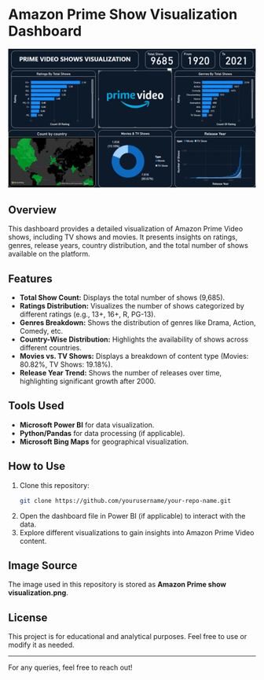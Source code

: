 # Amazon Prime Show Visualization Dashboard

![Amazon Prime Show Visualization](Amazon%20Prime%20show%20visualization.png)

## Overview
This dashboard provides a detailed visualization of Amazon Prime Video shows, including TV shows and movies. It presents insights on ratings, genres, release years, country distribution, and the total number of shows available on the platform.

## Features
- **Total Show Count:** Displays the total number of shows (9,685).
- **Ratings Distribution:** Visualizes the number of shows categorized by different ratings (e.g., 13+, 16+, R, PG-13).
- **Genres Breakdown:** Shows the distribution of genres like Drama, Action, Comedy, etc.
- **Country-Wise Distribution:** Highlights the availability of shows across different countries.
- **Movies vs. TV Shows:** Displays a breakdown of content type (Movies: 80.82%, TV Shows: 19.18%).
- **Release Year Trend:** Shows the number of releases over time, highlighting significant growth after 2000.

## Tools Used
- **Microsoft Power BI** for data visualization.
- **Python/Pandas** for data processing (if applicable).
- **Microsoft Bing Maps** for geographical visualization.

## How to Use
1. Clone this repository:
   ```bash
   git clone https://github.com/yourusername/your-repo-name.git
   ```
2. Open the dashboard file in Power BI (if applicable) to interact with the data.
3. Explore different visualizations to gain insights into Amazon Prime Video content.

## Image Source
The image used in this repository is stored as **Amazon Prime show visualization.png**.

## License
This project is for educational and analytical purposes. Feel free to use or modify it as needed.

---
For any queries, feel free to reach out!

